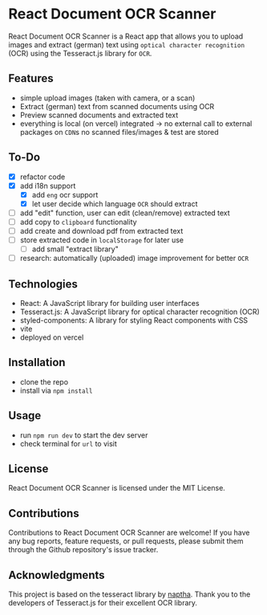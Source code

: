 # React Document OCR Scanner

React Document OCR Scanner is a React app that allows you to upload images and extract (german) text using `optical character recognition` (OCR) using the Tesseract.js library for `OCR`.

## Features

- simple upload images (taken with camera, or a scan)
- Extract (german) text from scanned documents using OCR
- Preview scanned documents and extracted text
- everything is local (on vercel) integrated -> no external call to external packages on `CDN`s
  no scanned files/images & test are stored

## To-Do

- [x] refactor code
- [x] add i18n support
  - [x] add `eng` ocr support
  - [x] let user decide which language `OCR` should extract
- [ ] add "edit" function, user can edit (clean/remove) extracted text
- [ ] add copy to `clipboard` functionality
- [ ] add create and download pdf from extracted text
- [ ] store extracted code in `localStorage` for later use
  - [ ] add small "extract library"
- [ ] research: automatically (uploaded) image improvement for better `OCR`

## Technologies

- React: A JavaScript library for building user interfaces
- Tesseract.js: A JavaScript library for optical character recognition (OCR)
- styled-components: A library for styling React components with CSS
- vite
- deployed on vercel

## Installation

- clone the repo
- install via `npm install`

## Usage

- run `npm run dev` to start the dev server
- check terminal for `url` to visit

## License

React Document OCR Scanner is licensed under the MIT License.

## Contributions

Contributions to React Document OCR Scanner are welcome! If you have any bug reports, feature requests, or pull requests, please submit them through the Github repository's issue tracker.

## Acknowledgments

This project is based on the tesseract library by [naptha](https://github.com/naptha/tesseract.js). Thank you to the developers of Tesseract.js for their excellent OCR library.
